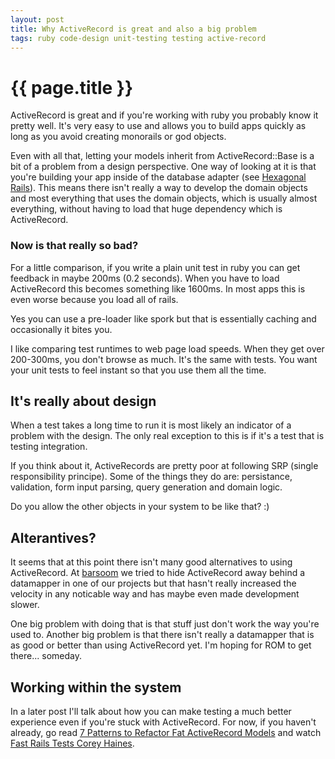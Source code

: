 ```yaml
---
layout: post
title: Why ActiveRecord is great and also a big problem
tags: ruby code-design unit-testing testing active-record
---
```


{{ page.title }}
====

ActiveRecord is great and if you're working with ruby you probably know it pretty well. It's very easy to use and allows you to build apps quickly as long as you avoid creating monorails or god objects.

Even with all that, letting your models inherit from ActiveRecord::Base is a bit of a problem from a design perspective. One way of looking at it is that you're building your app inside of the database adapter (see [Hexagonal Rails](http://blog.mattwynne.net/2012/05/31/hexagonal-rails-objects-values-and-hexagons/)). This means there isn't really a way to develop the domain objects and most everything that uses the domain objects, which is usually almost everything, without having to load that huge dependency which is ActiveRecord.

### Now is that really so bad?

For a little comparison, if you write a plain unit test in ruby you can get feedback in maybe 200ms (0.2 seconds). When you have to load ActiveRecord this becomes something like 1600ms. In most apps this is even worse because you load all of rails.

Yes you can use a pre-loader like spork but that is essentially caching and occasionally it bites you.

I like comparing test runtimes to web page load speeds. When they get over 200-300ms, you don't browse as much. It's the same with tests. You want your unit tests to feel instant so that you use them all the time.

## It's really about design

When a test takes a long time to run it is most likely an indicator of a problem with the design. The only real exception to this is if it's a test that is testing integration.

If you think about it, ActiveRecords are pretty poor at following SRP (single responsibility principe). Some of the things they do are: persistance, validation, form input parsing, query generation and domain logic.

Do you allow the other objects in your system to be like that? :)

## Alterantives?

It seems that at this point there isn't many good alternatives to using ActiveRecord. At [barsoom](barsoom.se) we tried to hide ActiveRecord away behind a datamapper in one of our projects but that hasn't really increased the velocity in any noticable way and has maybe even made development slower.

One big problem with doing that is that stuff just don't work the way you're used to. Another big problem is that there isn't really a datamapper that is as good or better than using ActiveRecord yet. I'm hoping for ROM to get there... someday.

## Working within the system

In a later post I'll talk about how you can make testing a much better experience even if you're stuck with ActiveRecord. For now, if you haven't already, go read [7 Patterns to Refactor Fat ActiveRecord Models](http://blog.codeclimate.com/blog/2012/10/17/7-ways-to-decompose-fat-activerecord-models/) and watch [Fast Rails Tests Corey Haines](http://www.youtube.com/watch?v=bNn6M2vqxHE).
